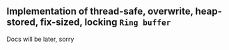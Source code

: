 ## Implementation of **thread-safe**, **overwrite**, **heap-stored**, **fix-sized**, **locking** `Ring buffer`

Docs will be later, sorry